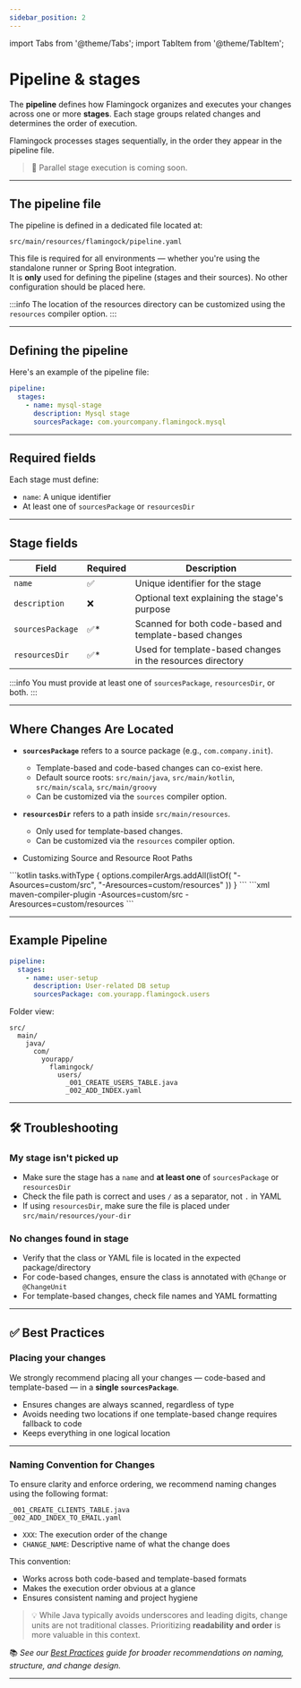 ```yaml
---
sidebar_position: 2
---
```


import Tabs from '@theme/Tabs';
import TabItem from '@theme/TabItem';


# Pipeline & stages

The **pipeline** defines how Flamingock organizes and executes your changes across one or more **stages**. Each stage groups related changes and determines the order of execution.

Flamingock processes stages sequentially, in the order they appear in the pipeline file.

> :pushpin: Parallel stage execution is coming soon.

---

## The pipeline file

The pipeline is defined in a dedicated file located at:

```
src/main/resources/flamingock/pipeline.yaml
```

This file is required for all environments — whether you're using the standalone runner or Spring Boot integration.  
It is **only** used for defining the pipeline (stages and their sources). No other configuration should be placed here.

:::info
The location of the resources directory can be customized using the `resources` compiler option.
:::

---

## Defining the pipeline

Here's an example of the pipeline file:

```yaml
pipeline:
  stages:
    - name: mysql-stage
      description: Mysql stage
      sourcesPackage: com.yourcompany.flamingock.mysql
```

---

## Required fields

Each stage must define:
- `name`: A unique identifier
- At least one of `sourcesPackage` or `resourcesDir`

---

## Stage fields

| Field            | Required | Description                                                                 |
|------------------|----------|-----------------------------------------------------------------------------|
| `name`           | :white_check_mark: | Unique identifier for the stage                                             |
| `description`    | :x:      | Optional text explaining the stage's purpose                                |
| `sourcesPackage` | :white_check_mark:* | Scanned for both code-based and template-based changes                      |
| `resourcesDir`   | :white_check_mark:* | Used for template-based changes in the resources directory                  |

:::info
You must provide at least one of `sourcesPackage`, `resourcesDir`, or both.
:::

---

## Where Changes Are Located

- **`sourcesPackage`** refers to a source package (e.g., `com.company.init`).  
  - Template-based and code-based changes can co-exist here.
  - Default source roots: `src/main/java`, `src/main/kotlin`, `src/main/scala`, `src/main/groovy`
  - Can be customized via the `sources` compiler option.

- **`resourcesDir`** refers to a path inside `src/main/resources`.  
  - Only used for template-based changes.
  - Can be customized via the `resources` compiler option.
  
- Customizing Source and Resource Root Paths
<Tabs groupId="gradle_maven">
    <TabItem value="gradle" label="Gradle" default>
```kotlin
tasks.withType<JavaCompile> {
    options.compilerArgs.addAll(listOf(
        "-Asources=custom/src",
        "-Aresources=custom/resources"
    ))
}
```
    </TabItem>
    <TabItem value="maven" label="Maven">
```xml
<build>
  <plugins>
    <plugin>
      <artifactId>maven-compiler-plugin</artifactId>
      <configuration>
        <compilerArgs>
          <arg>-Asources=custom/src</arg>
          <arg>-Aresources=custom/resources</arg>
        </compilerArgs>
      </configuration>
    </plugin>
  </plugins>
</build>
```
    </TabItem>
</Tabs>


---

## Example Pipeline

```yaml
pipeline:
  stages:
    - name: user-setup
      description: User-related DB setup
      sourcesPackage: com.yourapp.flamingock.users
```

Folder view:

```
src/
  main/
    java/
      com/
        yourapp/
          flamingock/
            users/
              _001_CREATE_USERS_TABLE.java
              _002_ADD_INDEX.yaml
```

---

## 🛠 Troubleshooting

### My stage isn't picked up
- Make sure the stage has a `name` and **at least one** of `sourcesPackage` or `resourcesDir`
- Check the file path is correct and uses `/` as a separator, not `.` in YAML
- If using `resourcesDir`, make sure the file is placed under `src/main/resources/your-dir`

### No changes found in stage
- Verify that the class or YAML file is located in the expected package/directory
- For code-based changes, ensure the class is annotated with `@Change` or `@ChangeUnit`
- For template-based changes, check file names and YAML formatting

---

## ✅ Best Practices

### Placing your changes
We strongly recommend placing all your changes — code-based and template-based — in a **single `sourcesPackage`**.
  - Ensures changes are always scanned, regardless of type
  - Avoids needing two locations if one template-based change requires fallback to code
  - Keeps everything in one logical location

---

### Naming Convention for Changes
To ensure clarity and enforce ordering, we recommend naming changes using the following format:

```
_001_CREATE_CLIENTS_TABLE.java
_002_ADD_INDEX_TO_EMAIL.yaml
```

- `XXX`: The execution order of the change
- `CHANGE_NAME`: Descriptive name of what the change does

This convention:
- Works across both code-based and template-based formats
- Makes the execution order obvious at a glance
- Ensures consistent naming and project hygiene

> 💡 While Java typically avoids underscores and leading digits, change units are not traditional classes. Prioritizing **readability and order** is more valuable in this context.

📚 *See our [Best Practices](/docs/best-practices) guide for broader recommendations on naming, structure, and change design.*

---
